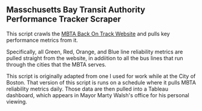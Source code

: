 Masschusetts Bay Transit Authority Performance Tracker Scraper
-------------------------------------------------------------

This script crawls the [MBTA Back On Track Website](www.mbtabackontrack.com)
and pulls key performance metrics from it.

Specifically, all Green, Red, Orange, and Blue line reliability metrics are
pulled straight from the website, in addiition to all the bus lines that run
through the cities that the MBTA serves.

This script is originally adapted from one I used for work while at the City
of Boston. That version of this script is runs on a schedule where it pulls 
MBTA reliability metrics daily. Those data are then pulled into a Tableau dashboard,
which appears in Mayor Marty Walsh's office for his personal viewing.
